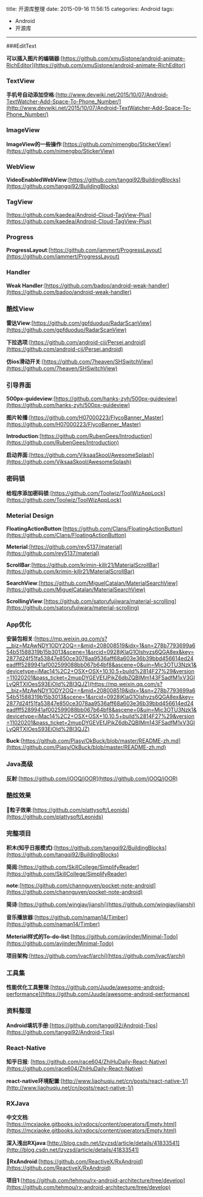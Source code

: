 title: 开源库整理
date: 2015-09-16 11:56:15
categories: Android
tags:
- Android
- 开源库

---

###EditText

**可以插入图片的编辑器**:[https://github.com/xmuSistone/android-animate-RichEditor](https://github.com/xmuSistone/android-animate-RichEditor)

### TextView

**手机号自动添加空格**:[http://www.devwiki.net/2015/10/07/Android-TextWatcher-Add-Space-To-Phone_Number/](http://www.devwiki.net/2015/10/07/Android-TextWatcher-Add-Space-To-Phone_Number/)

### ImageView

**ImageView的一些操作**:[https://github.com/nimengbo/StickerView](https://github.com/nimengbo/StickerView)

### WebView

**VideoEnabledWebView**:[https://github.com/tangqi92/BuildingBlocks](https://github.com/tangqi92/BuildingBlocks)

### TagView

[https://github.com/kaedea/Android-Cloud-TagView-Plus](https://github.com/kaedea/Android-Cloud-TagView-Plus)
### Progress

**ProgressLayout**:[https://github.com/iammert/ProgressLayout](https://github.com/iammert/ProgressLayout)

### Handler

**Weak Handler**:[https://github.com/badoo/android-weak-handler](https://github.com/badoo/android-weak-handler)

### 酷炫View

**雷达View**:[https://github.com/gpfduoduo/RadarScanView](https://github.com/gpfduoduo/RadarScanView)

**下拉选项**:[https://github.com/android-cjj/Persei.android](https://github.com/android-cjj/Persei.android)

**仿ios滑动开关**:[https://github.com/7heaven/SHSwitchView](https://github.com/7heaven/SHSwitchView)

### 引导界面

**500px-guideview**:[https://github.com/hanks-zyh/500px-guideview](https://github.com/hanks-zyh/500px-guideview)

**图片轮播**:[https://github.com/H07000223/FlycoBanner_Master](https://github.com/H07000223/FlycoBanner_Master)

**Introduction**:[https://github.com/RubenGees/Introduction](https://github.com/RubenGees/Introduction)

**启动界面**:[https://github.com/ViksaaSkool/AwesomeSplash](https://github.com/ViksaaSkool/AwesomeSplash)

### 密码锁

**给程序添加密码锁**:[https://github.com/Toolwiz/ToolWizAppLock](https://github.com/Toolwiz/ToolWizAppLock)

### Meterial Design

**FloatingActionButton**:[https://github.com/Clans/FloatingActionButton](https://github.com/Clans/FloatingActionButton)

**Meterial**:[https://github.com/rey5137/material](https://github.com/rey5137/material)

**ScrollBar**:[https://github.com/krimin-killr21/MaterialScrollBar](https://github.com/krimin-killr21/MaterialScrollBar)

**SearchView**:[https://github.com/MiguelCatalan/MaterialSearchView](https://github.com/MiguelCatalan/MaterialSearchView)

**ScrollingView**:[https://github.com/satorufujiwara/material-scrolling](https://github.com/satorufujiwara/material-scrolling)

### App优化

**安装包相关**:[https://mp.weixin.qq.com/s?__biz=MzAwNDY1ODY2OQ==&mid=208008519&idx=1&sn=278b7793699a654b51588319b15b3013&scene=1&srcid=0928jKlaG1Olshvzs6QGA8ex&key=2877d24f51fa53847e850ce3078aa9536aff68a603e36b39bbd456614ed24eadfff5289941af002599088bb067b64bf8&ascene=0&uin=Mjc3OTU3Nzk1&devicetype=iMac14%2C2+OSX+OSX+10.10.5+build%2814F27%29&version=11020201&pass_ticket=2mupDYGEVEfJPikZ6dbZQBIMm143FSadfM1xV3GILyQRTXIOesS93EiOId%2Bl3QJZ](https://mp.weixin.qq.com/s?__biz=MzAwNDY1ODY2OQ==&mid=208008519&idx=1&sn=278b7793699a654b51588319b15b3013&scene=1&srcid=0928jKlaG1Olshvzs6QGA8ex&key=2877d24f51fa53847e850ce3078aa9536aff68a603e36b39bbd456614ed24eadfff5289941af002599088bb067b64bf8&ascene=0&uin=Mjc3OTU3Nzk1&devicetype=iMac14%2C2+OSX+OSX+10.10.5+build%2814F27%29&version=11020201&pass_ticket=2mupDYGEVEfJPikZ6dbZQBIMm143FSadfM1xV3GILyQRTXIOesS93EiOId%2Bl3QJZ)

**Buck**:[https://github.com/Piasy/OkBuck/blob/master/README-zh.md](https://github.com/Piasy/OkBuck/blob/master/README-zh.md)

### Java高级

**反射**:[https://github.com/jOOQ/jOOR](https://github.com/jOOQ/jOOR)

### 酷炫效果

**粒子效果**:[https://github.com/plattysoft/Leonids](https://github.com/plattysoft/Leonids)

### 完整项目

**积木(知乎日报模式)**:[https://github.com/tangqi92/BuildingBlocks](https://github.com/tangqi92/BuildingBlocks)

**简阅**:[https://github.com/SkillCollege/SimplifyReader](https://github.com/SkillCollege/SimplifyReader)

**note**:[https://github.com/channguyen/pocket-note-android](https://github.com/channguyen/pocket-note-android)

**简诗**:[https://github.com/wingjay/jianshi](https://github.com/wingjay/jianshi)

**音乐播放器**:[https://github.com/naman14/Timber](https://github.com/naman14/Timber)

**Meterial样式的To-do-list**:[https://github.com/avjinder/Minimal-Todo](https://github.com/avjinder/Minimal-Todo)

**项目架构**:[https://github.com/ivacf/archi](https://github.com/ivacf/archi)

### 工具集

**性能优化工具整理**:[https://github.com/Juude/awesome-android-performance](https://github.com/Juude/awesome-android-performance)

### 资料整理

**Android填坑手册**:[https://github.com/tangqi92/Android-Tips](https://github.com/tangqi92/Android-Tips)

### React-Native

**知乎日报**: [https://github.com/race604/ZhiHuDaily-React-Native](https://github.com/race604/ZhiHuDaily-React-Native)

**react-native环境配置**:[http://www.liaohuqiu.net/cn/posts/react-native-1/](http://www.liaohuqiu.net/cn/posts/react-native-1/)

### RXJava

**中文文档**:[https://mcxiaoke.gitbooks.io/rxdocs/content/operators/Empty.html](https://mcxiaoke.gitbooks.io/rxdocs/content/operators/Empty.html)

**深入浅出RXjava**:[http://blog.csdn.net/lzyzsd/article/details/41833541](http://blog.csdn.net/lzyzsd/article/details/41833541)

**RxAndroid**:[https://github.com/ReactiveX/RxAndroid](https://github.com/ReactiveX/RxAndroid)

**项目1**:[https://github.com/tehmou/rx-android-architecture/tree/develop](https://github.com/tehmou/rx-android-architecture/tree/develop)